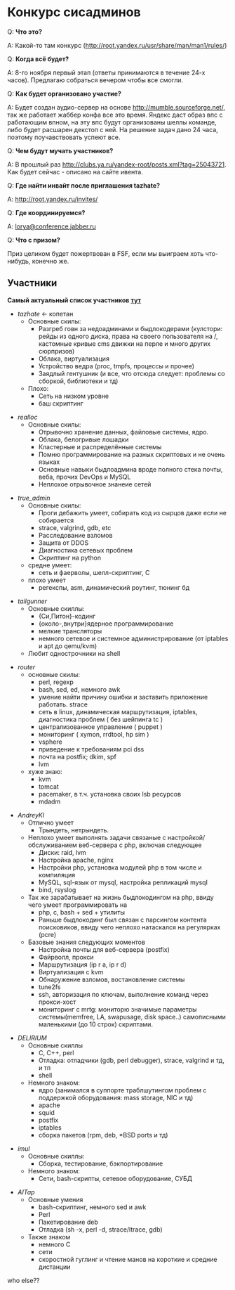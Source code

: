 # Конкурс сисадминов

Q: **Что это?**

A: Какой-то там конкурс
(http://root.yandex.ru/usr/share/man/man1/rules/)

Q: **Когда всё будет?**

A: 8-го ноября первый этап (ответы принимаются в течение 24-х часов).
Предлагаю собраться вечером чтобы все смогли.

Q: **Как будет организовано участие?**

A: Будет создан аудио-сервер на основе <http://mumble.sourceforge.net/>,
так же работает жаббер конфа все это время. Яндекс даст образ впс с
работающим впном, на эту впс будут организованы шеллы команде, либо
будет расшарен декстоп с ней. На решение задач дано 24 часа, поэтому
поучавствовать успеют все.

Q: **Чем будут мучать участников?**

A: В прошлый раз
<http://clubs.ya.ru/yandex-root/posts.xml?tag=25043721>. Как будет
сейчас - описано на сайте ивента.

Q: **Где найти инвайт после приглашения tazhate?**

A: <http://root.yandex.ru/invites/>

Q: **Где координируемся?**

A: lorya@conference.jabber.ru

Q: **Что с призом?**

Приз целиком будет пожертвован в FSF, если мы выиграем хоть что-нибудь,
конечно же.

## Участники

**Самый актуальный список участников
[тут](http://root.yandex.ru/teams/team-c453092b-d1e3-4763-9138-b1fa6f816895/)**

  - *tazhate* \<- копетан
      - Основные скилы:
          - Разгреб говн за недоадминами и быдлокодерами (кулстори:
            рейды из одного диска, права на своего пользователя на
            /, кастомные кривые cms движки на перле и много других
            сюрпризов)
          - Облака, виртуализация
          - Устройство ведра (proc, tmpfs, процессы и прочее)
          - Заядлый гентушник (и все, что отсюда следует: проблемы со
            сборкой, библиотеки и тд)
      - Плохо:
          - Сеть на низком уровне
          - баш скриптинг

<!-- end list -->

  - *realloc*
      - Основные скилы:
          - Отрывочно хранение данных, файловые системы, ядро.
          - Облака, белогривые лошадки
          - Кластерные и распределённые системы
          - Помню программирование на разных скриптовых и не очень
            языках
          - Основные навыки быдлоадмина вроде полного стека почты, веба,
            прочих DevOps и MySQL
          - Неплохое отрывочное знанеие сетей

<!-- end list -->

  - *true_admin*
      - Основные скилы:
          - Проги дебажить умеет, собирать код из сырцов даже если не
            собирается
          - strace, valgrind, gdb, etc
          - Расследование взломов
          - Защита от DDOS
          - Диагностика сетевых проблем
          - Скриптинг на python
      - средне умеет:
          - сеть и фаерволы, шелл-скриптинг, C
      - плохо умеет
          - регекспы, asm, динамический роутинг, тюнинг бд

<!-- end list -->

  - *tailgunner*
      - Основные скиллы:
          - {Си,Питон}-кодинг
          - {около-,внутри}ядерное программирование
          - мелкие трансляторы
          - немного сетевое и системное администрирование (от iptables и
            apt до qemu/kvm)
      - Любит однострочники на shell

<!-- end list -->

  - *router*
      - основные скилы:
          - perl, regexp
          - bash, sed, ed, немного awk
          - умение найти причину ошибки и заставить приложение работать.
            strace
          - сеть в linux, динамическая маршрутизация, iptables,
            диагностика проблем ( без шейпинга tc )
          - централизованное управление ( puppet )
          - мониторинг ( xymon, rrdtool, hp sim )
          - vsphere
          - приведение к требованиям pci dss
          - почта на postfix; dkim, spf
          - lvm
      - хуже знаю:
          - kvm
          - tomcat
          - pacemaker, в т.ч. установка своих lsb ресурсов
          - mdadm

<!-- end list -->

  - *AndreyKl*
      - Отлично умеет
          - Трындеть, нетрындеть.
      - Неплохо умеет выполнять задачи связаные с
        настройкой/обслуживанием веб-сервера с
        php, включая следующее
          - Диски: raid, lvm
          - Настройка apache, nginx
          - Настройки php, установка модулей php в том числе и
            компиляция
          - MySQL, sql-язык от mysql, настройка репликаций mysql
          - bind, rsyslog
      - Так же зарабатывает на жизнь быдлокодингом на php, ввиду чего
        умеет программировать на
          - php, c, bash + sed + утилиты
          - Раньше быдлокодинг был связан с парсингом контента
            поисковиков, ввиду чего неплохо натаскался на
            регулярках (pcre)
      - Базовые знания следующих моментов
          - Настройка почты для веб-сервера (postfix)
          - Файрволл, прокси
          - Маршрутизация (ip r a, ip r d)
          - Виртуализация с kvm
          - Обнаружение взломов, востановление системы
          - tune2fs
          - ssh, авторизация по ключам, выполнение команд через
            прокси-хост
          - мониторинг с mrtg: мониторю значимые параметры
            системы(memfree, LA, swapusage, disk space..)
            самописными маленькими (до 10 строк) скриптами.

<!-- end list -->

  - *DELIRIUM*
      - Основные скиллы
          - C, C++, perl
          - Отладка: отладчики (gdb, perl debugger), strace, valgrind и
            тд, и тп
          - shell
      - Немного знаком:
          - ядро (занимался в суппорте траблшутингом проблем с
            поддержкой оборудования: mass storage, NIC и тд)
          - apache
          - squid
          - postfix
          - iptables
          - сборка пакетов (rpm, deb, \*BSD ports и тд)

<!-- end list -->

  - *imul*
      - Основные скиллы:
          - Сборка, тестирование, бэкпортирование
      - Немного знаком:
          - Сети, bash-скрипты, сетевое оборудование, СУБД

<!-- end list -->

  - *AITap*
      - Основные умения
          - bash-скриптинг, немного sed и awk
          - Perl
          - Пакетирование deb
          - Отладка (sh -x, perl -d, strace/ltrace, gdb)
      - Также знаком
          - немного C
          - сети
          - скоростной гуглинг и чтение манов на короткие и средние
            дистанции

who else??